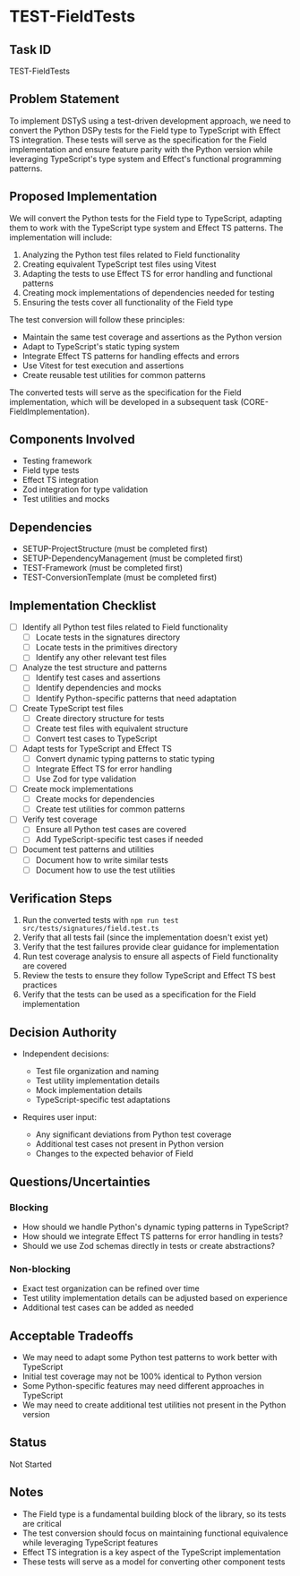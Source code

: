 # TEST-FieldTests

## Task ID
TEST-FieldTests

## Problem Statement
To implement DSTyS using a test-driven development approach, we need to convert the Python DSPy tests for the Field type to TypeScript with Effect TS integration. These tests will serve as the specification for the Field implementation and ensure feature parity with the Python version while leveraging TypeScript's type system and Effect's functional programming patterns.

## Proposed Implementation
We will convert the Python tests for the Field type to TypeScript, adapting them to work with the TypeScript type system and Effect TS patterns. The implementation will include:

1. Analyzing the Python test files related to Field functionality
2. Creating equivalent TypeScript test files using Vitest
3. Adapting the tests to use Effect TS for error handling and functional patterns
4. Creating mock implementations of dependencies needed for testing
5. Ensuring the tests cover all functionality of the Field type

The test conversion will follow these principles:
- Maintain the same test coverage and assertions as the Python version
- Adapt to TypeScript's static typing system
- Integrate Effect TS patterns for handling effects and errors
- Use Vitest for test execution and assertions
- Create reusable test utilities for common patterns

The converted tests will serve as the specification for the Field implementation, which will be developed in a subsequent task (CORE-FieldImplementation).

## Components Involved
- Testing framework
- Field type tests
- Effect TS integration
- Zod integration for type validation
- Test utilities and mocks

## Dependencies
- SETUP-ProjectStructure (must be completed first)
- SETUP-DependencyManagement (must be completed first)
- TEST-Framework (must be completed first)
- TEST-ConversionTemplate (must be completed first)

## Implementation Checklist
- [ ] Identify all Python test files related to Field functionality
  - [ ] Locate tests in the signatures directory
  - [ ] Locate tests in the primitives directory
  - [ ] Identify any other relevant test files
- [ ] Analyze the test structure and patterns
  - [ ] Identify test cases and assertions
  - [ ] Identify dependencies and mocks
  - [ ] Identify Python-specific patterns that need adaptation
- [ ] Create TypeScript test files
  - [ ] Create directory structure for tests
  - [ ] Create test files with equivalent structure
  - [ ] Convert test cases to TypeScript
- [ ] Adapt tests for TypeScript and Effect TS
  - [ ] Convert dynamic typing patterns to static typing
  - [ ] Integrate Effect TS for error handling
  - [ ] Use Zod for type validation
- [ ] Create mock implementations
  - [ ] Create mocks for dependencies
  - [ ] Create test utilities for common patterns
- [ ] Verify test coverage
  - [ ] Ensure all Python test cases are covered
  - [ ] Add TypeScript-specific test cases if needed
- [ ] Document test patterns and utilities
  - [ ] Document how to write similar tests
  - [ ] Document how to use the test utilities

## Verification Steps
1. Run the converted tests with `npm run test src/tests/signatures/field.test.ts`
2. Verify that all tests fail (since the implementation doesn't exist yet)
3. Verify that the test failures provide clear guidance for implementation
4. Run test coverage analysis to ensure all aspects of Field functionality are covered
5. Review the tests to ensure they follow TypeScript and Effect TS best practices
6. Verify that the tests can be used as a specification for the Field implementation

## Decision Authority
- Independent decisions:
  - Test file organization and naming
  - Test utility implementation details
  - Mock implementation details
  - TypeScript-specific test adaptations

- Requires user input:
  - Any significant deviations from Python test coverage
  - Additional test cases not present in Python version
  - Changes to the expected behavior of Field

## Questions/Uncertainties

### Blocking
- How should we handle Python's dynamic typing patterns in TypeScript?
- How should we integrate Effect TS patterns for error handling in tests?
- Should we use Zod schemas directly in tests or create abstractions?

### Non-blocking
- Exact test organization can be refined over time
- Test utility implementation details can be adjusted based on experience
- Additional test cases can be added as needed

## Acceptable Tradeoffs
- We may need to adapt some Python test patterns to work better with TypeScript
- Initial test coverage may not be 100% identical to Python version
- Some Python-specific features may need different approaches in TypeScript
- We may need to create additional test utilities not present in the Python version

## Status
Not Started

## Notes
- The Field type is a fundamental building block of the library, so its tests are critical
- The test conversion should focus on maintaining functional equivalence while leveraging TypeScript features
- Effect TS integration is a key aspect of the TypeScript implementation
- These tests will serve as a model for converting other component tests

